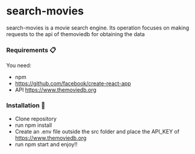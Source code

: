 # search-movies

search-movies is a movie search engine. Its operation focuses on making requests to the api of themoviedb for obtaining the data

### Requirements 📋

You need:

- npm
- https://github.com/facebook/create-react-app
- API https://www.themoviedb.org

### Installation 🔧

- Clone repository
- run npm install
- Create an .env file outside the src folder and place the API_KEY of https://www.themoviedb.org
- run npm start and enjoy!!
